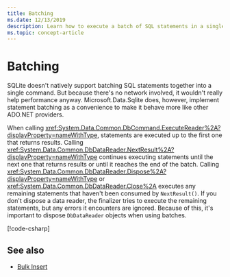 ```yaml
---
title: Batching
ms.date: 12/13/2019
description: Learn how to execute a batch of SQL statements in a single command.
ms.topic: concept-article
---
```

# Batching

SQLite doesn't natively support batching SQL statements together into a single command. But because there's no network involved, it wouldn't really help performance anyway. Microsoft.Data.Sqlite does, however, implement statement batching as a convenience to make it behave more like other ADO.NET providers.

When calling <xref:System.Data.Common.DbCommand.ExecuteReader%2A?displayProperty=nameWithType>, statements are executed up to the first one that returns results. Calling <xref:System.Data.Common.DbDataReader.NextResult%2A?displayProperty=nameWithType> continues executing statements until the next one that returns results or until it reaches the end of the batch. Calling <xref:System.Data.Common.DbDataReader.Dispose%2A?displayProperty=nameWithType> or <xref:System.Data.Common.DbDataReader.Close%2A> executes any remaining statements that haven't been consumed by `NextResult()`. If you don't dispose a data reader, the finalizer tries to execute the remaining statements, but any errors it encounters are ignored. Because of this, it's important to dispose `DbDataReader` objects when using batches.

[!code-csharp[](../../../../samples/snippets/standard/data/sqlite/BatchingSample/Program.cs?name=snippet_Batching)]

## See also

* [Bulk Insert](bulk-insert.md)
